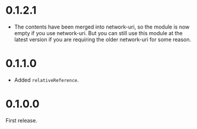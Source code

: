 # 0.1.2.1

* The contents have been merged into network-uri, so the module is now
  empty if you use network-uri. But you can still use this module at the
  latest version if you are requiring the older network-uri for some reason.

# 0.1.1.0

* Added `relativeReference`.

# 0.1.0.0

First release.
